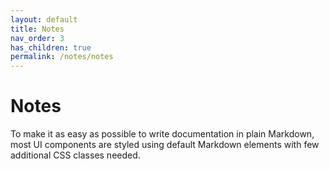 ```yaml
---
layout: default
title: Notes
nav_order: 3
has_children: true
permalink: /notes/notes
---
```


# Notes

To make it as easy as possible to write documentation in plain Markdown, most UI components are styled using default Markdown elements with few additional CSS classes needed.